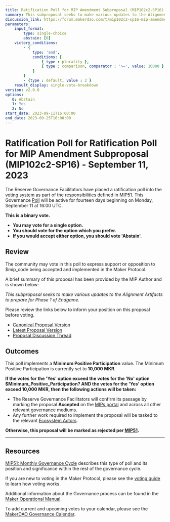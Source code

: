 ```yaml
---
title: Ratification Poll for MIP Amendment Subproposal (MIP102c2-SP16) - September 11, 2023
summary: This subproposal seeks to make various updates to the Alignment Artifacts to prepare for Phase 1 of Endgame.
discussion_link: https://forum.makerdao.com/t/mip102c2-sp16-mip-amendment-subproposal/21579
parameters:
    input_format:
        type: single-choice
        abstain: [0]
    victory_conditions:
        - {
            type: 'and',
            conditions: [
                { type : plurality },
                { type : comparison, comparator : '>=', value: 10000 }
            ]
        }
        - {type : default, value : 2 }
    result_display: single-vote-breakdown
version: v2.0.0
options:
   0: Abstain
   1: Yes
   2: No
start_date: 2023-09-11T16:00:00
end_date: 2023-09-25T16:00:00
---
```


# Ratification Poll for Ratification Poll for MIP Amendment Subproposal (MIP102c2-SP16) - September 11, 2023

The Reserve Governance Facilitators have placed a ratification poll into the [voting system](https://vote.makerdao.com/polling) as part of the responsibilities defined in [MIP51](https://mips.makerdao.com/mips/details/MIP51). This Governance [Poll](https://manual.makerdao.com/governance/governance-cycle/weekly-governance-cycle#weekly-governance-cycle-definitions-mip16c1) will be active for fourteen days beginning on Monday, September 11 at 16:00 UTC.

**This is a binary vote.**
- **You may vote for a single option.**
- **You should vote for the option which you prefer.**
- **If you would accept either option, you should vote 'Abstain'.**

## Review

The community may vote in this poll to express support or opposition to $mip_code being accepted and implemented in the Maker Protocol.

A brief summary of this proposal has been provided by the MIP Author and is shown below:

*This subproposal seeks to make various updates to the Alignment Artifacts to prepare for Phase 1 of Endgame.*

Please review the links below to inform your position on this proposal before voting.
* [Canonical Proposal Version](https://github.com/makerdao/mips/blob/4fb53d1c774abc15f539a109d09fa4ad3697fb9f/MIP102/MIP102c2-Subproposals/MIP102c2-SP16.md)
* [Latest Proposal Version](https://mips.makerdao.com/mips/details/MIP102c2SP16)
* [Proposal Discussion Thread](https://forum.makerdao.com/t/mip102c2-sp16-mip-amendment-subproposal/21579)

## Outcomes

This poll implements a **Minimum Positive Participation** value. The Minimum Positive Participation is currently set to **10,000 MKR**.

**If the votes for the 'Yes' option exceed the votes for the 'No' option $Minimum_Positive_Participation? AND the votes for the 'Yes' option exceed 10,000 MKR, then the following actions will be taken:**
* The Reserve Governance Facilitators will confirm its passage by marking the proposal **Accepted** on the [MIPs portal](https://mips.makerdao.com/mips/list) and across all other relevant governance mediums.
* Any further work required to implement the proposal will be tasked to the relevant [Ecosystem Actors](https://mips.makerdao.com/mips/details/MIP101#7-professional-actors).

**Otherwise, this proposal will be marked as rejected per [MIP51](https://mips.makerdao.com/mips/details/MIP51#mip51c2-ratification-poll).**

---

## Resources

[MIP51: Monthly Governance Cycle](https://mips.makerdao.com/mips/details/MIP51) describes this type of poll and its position and significance within the rest of the governance cycle.

If you are new to voting in the Maker Protocol, please see the [voting guide](https://manual.makerdao.com/governance/voting-in-makerdao/on-chain-governance) to learn how voting works.

Additional information about the Governance process can be found in the [Maker Operational Manual](https://manual.makerdao.com).

To add current and upcoming votes to your calendar, please see the [MakerDAO Governance Calendar](https://manual.makerdao.com/makerdao/calendars/governance-calendar).
